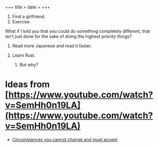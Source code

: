 +++
title = 
date = 
+++

1. Find a girlfriend.
2. Exercise.

What if I told you that you could do something completely different, that isn't
just done for the sake of doing the highest priority things?

1. Read more Japanese and read it faster.

1. Learn Rust.
    1. But why?


# Ideas from [https://www.youtube.com/watch?v=SemHh0n19LA](https://www.youtube.com/watch?v=SemHh0n19LA)


- [Circumstances you cannot change and must accept](@/blog/Circumstances%20you%20cannot%20change%20and%20must%20accept.md)
